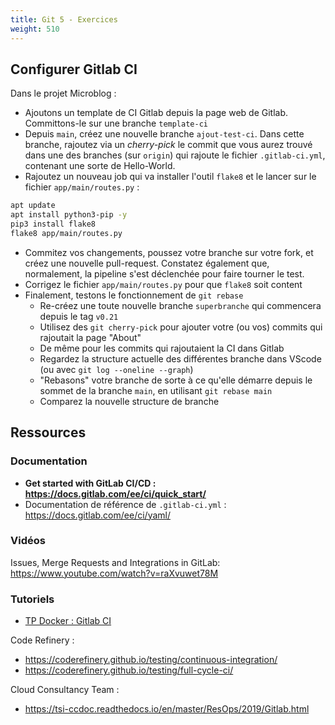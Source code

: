 ```yaml
---
title: Git 5 - Exercices
weight: 510
---
```


<!-- A l'aide des ressources suivantes, créez une pipeline (un fichier `.gitlab-ci.yml`) qui :
1. build votre app (conteneurisée avec Docker ou non)
2. (sans Docker) sauvegarde l'artefact dans Gitlab et/ou utilise le *Package Registry* de Gitlab
3. (avec Docker) pousse l'image créée dans le *Container Registry* de Gitlab 
4. Fait un test sur votre app
5. (optionnel) Grâce à un secret Gitlab, déploie l'app sur un serveur distant (via l'exécution de commandes SSH) -->

## Configurer Gitlab CI

Dans le projet Microblog :

- Ajoutons un template de CI Gitlab depuis la page web de Gitlab. Committons-le sur une branche `template-ci`
- Depuis `main`, créez une nouvelle branche `ajout-test-ci`. Dans cette branche, rajoutez via un *cherry-pick* le commit que vous aurez trouvé dans une des branches (sur `origin`) qui rajoute le fichier `.gitlab-ci.yml`, contenant une sorte de Hello-World.
- Rajoutez un nouveau job qui va installer l'outil `flake8` et le lancer sur le fichier `app/main/routes.py` : 

```bash
apt update
apt install python3-pip -y
pip3 install flake8
flake8 app/main/routes.py
```

- Commitez vos changements, poussez votre branche sur votre fork, et créez une nouvelle pull-request. Constatez également que, normalement, la pipeline s'est déclenchée pour faire tourner le test.
- Corrigez le fichier `app/main/routes.py` pour que `flake8` soit content
- Finalement, testons le fonctionnement de `git rebase`
    - Re-créez une toute nouvelle branche `superbranche` qui commencera depuis le tag `v0.21`
    - Utilisez des `git cherry-pick` pour ajouter votre (ou vos) commits qui rajoutait la page "About"
    - De même pour les commits qui rajoutaient la CI dans Gitlab
    - Regardez la structure actuelle des différentes branche dans VScode (ou avec `git log --oneline --graph`)
    - "Rebasons" votre branche de sorte à ce qu'elle démarre depuis le sommet de la branche `main`, en utilisant `git rebase main`
    - Comparez la nouvelle structure de branche

<!-- Faire une `merge request` de notre branche avec `master`... -->
## Ressources

### Documentation

- **Get started with GitLab CI/CD : <https://docs.gitlab.com/ee/ci/quick_start/>**
- Documentation de référence de `.gitlab-ci.yml` : <https://docs.gitlab.com/ee/ci/yaml/>

### Vidéos
Issues, Merge Requests and Integrations in GitLab:
https://www.youtube.com/watch?v=raXvuwet78M

### Tutoriels
- [TP Docker : Gitlab CI](../../04-docker/6-tp-gitlab-ci/)

Code Refinery :
- <https://coderefinery.github.io/testing/continuous-integration/>
- <https://coderefinery.github.io/testing/full-cycle-ci/>

Cloud Consultancy Team :
- <https://tsi-ccdoc.readthedocs.io/en/master/ResOps/2019/Gitlab.html>